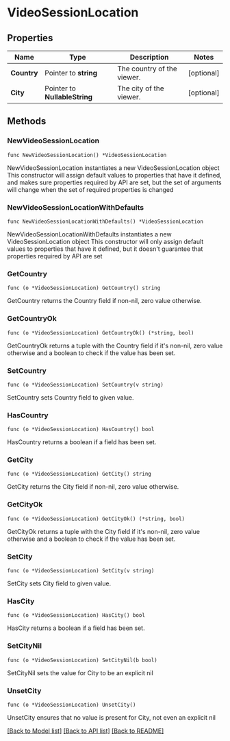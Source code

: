 # VideoSessionLocation

## Properties

Name | Type | Description | Notes
------------ | ------------- | ------------- | -------------
**Country** | Pointer to **string** | The country of the viewer. | [optional] 
**City** | Pointer to **NullableString** | The city of the viewer. | [optional] 

## Methods

### NewVideoSessionLocation

`func NewVideoSessionLocation() *VideoSessionLocation`

NewVideoSessionLocation instantiates a new VideoSessionLocation object
This constructor will assign default values to properties that have it defined,
and makes sure properties required by API are set, but the set of arguments
will change when the set of required properties is changed

### NewVideoSessionLocationWithDefaults

`func NewVideoSessionLocationWithDefaults() *VideoSessionLocation`

NewVideoSessionLocationWithDefaults instantiates a new VideoSessionLocation object
This constructor will only assign default values to properties that have it defined,
but it doesn't guarantee that properties required by API are set

### GetCountry

`func (o *VideoSessionLocation) GetCountry() string`

GetCountry returns the Country field if non-nil, zero value otherwise.

### GetCountryOk

`func (o *VideoSessionLocation) GetCountryOk() (*string, bool)`

GetCountryOk returns a tuple with the Country field if it's non-nil, zero value otherwise
and a boolean to check if the value has been set.

### SetCountry

`func (o *VideoSessionLocation) SetCountry(v string)`

SetCountry sets Country field to given value.

### HasCountry

`func (o *VideoSessionLocation) HasCountry() bool`

HasCountry returns a boolean if a field has been set.

### GetCity

`func (o *VideoSessionLocation) GetCity() string`

GetCity returns the City field if non-nil, zero value otherwise.

### GetCityOk

`func (o *VideoSessionLocation) GetCityOk() (*string, bool)`

GetCityOk returns a tuple with the City field if it's non-nil, zero value otherwise
and a boolean to check if the value has been set.

### SetCity

`func (o *VideoSessionLocation) SetCity(v string)`

SetCity sets City field to given value.

### HasCity

`func (o *VideoSessionLocation) HasCity() bool`

HasCity returns a boolean if a field has been set.

### SetCityNil

`func (o *VideoSessionLocation) SetCityNil(b bool)`

 SetCityNil sets the value for City to be an explicit nil

### UnsetCity
`func (o *VideoSessionLocation) UnsetCity()`

UnsetCity ensures that no value is present for City, not even an explicit nil

[[Back to Model list]](../README.md#documentation-for-models) [[Back to API list]](../README.md#documentation-for-api-endpoints) [[Back to README]](../README.md)


